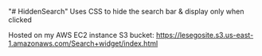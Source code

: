 "# HiddenSearch" 
Uses CSS to hide the search bar & display only when clicked

Hosted on my AWS EC2 instance S3 bucket: https://lesegosite.s3.us-east-1.amazonaws.com/Search+widget/index.html
